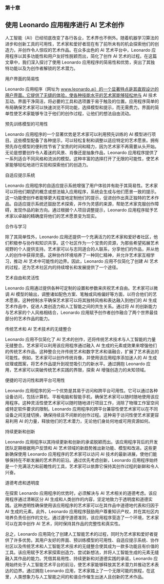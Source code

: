 ### 第十章

## 使用 Leonardo 应用程序进行 AI 艺术创作

人工智能（AI）已经彻底改变了各行各业，艺术界也不例外。随着机器学习算法的进步和创新工具的可用性，艺术家和爱好者现在有了前所未有的机会探索他们的创造力，并创作令人惊叹的艺术作品。在众多出色的 AI 艺术平台中，Leonardo 应用程序以其多功能性和用户友好性脱颖而出，简化了创作 AI 艺术的过程。在这篇文章中，我们深入探讨了使用 Leonardo 应用程序的简易性和优势，突出了其独特功能以及为创作者解锁的艺术潜力。

用户界面的简易性

Leonardo 应用程序（网址为 www.leonardo.ai）的一个显著特点是其直观设计的用户界面。它提供了无缝的体验，使各种技能水平的艺术家能够轻松地与 AI 技术互动。界面干净简洁，将必要的工具和选项置于易于触及的位置。应用程序简单的布局确保艺术家可以快速浏览不同功能，选择模型和提示，而无需费力。界面的简单性使艺术家能够专注于他们的创作过程，让他们的想法自由流动。

预先训练模型的可用性

Leonardo 应用程序的一个显著优势是艺术家可以利用预先训练的 AI 模型进行项目。这些模型配备了各种提示，可以轻松复制和调整以适应特定的艺术愿景。拥有预先存在模型的便利性节省了宝贵的时间和精力，因为艺术家不再需要从头开始。无论是想要创作令人着迷的风景、肖像还是抽象作品，Leonardo 应用程序提供了一系列适合不同风格和流派的模型。这种丰富的选择打开了无限的可能性，使艺术家能够轻松地进行实验和探索他们的创造力。

自适应提示系统

Leonardo 应用程序的自适应提示系统增强了用户体验并有助于其简易性。艺术家可以将他们期望的概念或想法输入应用程序，系统会生成与他们愿景一致的提示。这一功能使创作者能够更大程度地定制他们的提示，促进创作出真正独特的艺术作品。自适应提示系统还鼓励艺术探索，并作为灵感的来源，帮助艺术家克服创作障碍，发现作品的新方向。通过根据个人项目调整提示，Leonardo 应用程序赋予艺术家以卓越的精确度将他们的艺术愿景变为现实。

合作与学习

除了其简单性外，Leonardo 应用还提供一个充满活力的艺术家和爱好者社区，他们积极参与协作和知识共享。这个社区作为一个宝贵的资源，为那些希望拓展艺术视野的个人提供支持。艺术家可以与志同道合的人联系，分享他们的作品，并从他人的创作中获得灵感。这种协作环境培养了一种同仁精神，并允许艺术家互相学习，推动 AI 艺术中可能性的边界。因此，Leonardo 应用不仅简化了创建 AI 艺术的过程，还为艺术社区内的持续增长和发展提供了一个途径。

艺术自由和灵活性

Leonardo 应用通过提供各种可定制的设置和参数来庆祝艺术自由。艺术家可以微调 AI 模型的输出，调整诸如配色方案、笔触或风格偏好等方面，以符合他们的艺术愿景。这种控制水平确保艺术家可以将其独特风格和表达融入到他们的 AI 生成艺术作品中，促进人类创造力和人工智能之间的共生关系。通过将 AI 的创新能力与艺术家的个人风格相结合，Leonardo 应用赋予创作者创作融合了两个世界最佳部分的艺术作品的能力。

传统艺术和 AI 艺术技术的无缝整合

Leonardo 应用不仅简化了 AI 艺术的创作，还将传统艺术技术与人工智能的力量无缝整合。艺术家可以利用该应用程序通过融入 AI 生成的元素或效果来增强他们的传统艺术作品。这种整合允许传统艺术和数字艺术和谐融合，扩展了艺术表达的可能性。例如，艺术家可以创作传统肖像，并使用该应用程序添加迷人的 AI 生成纹理或图案，将艺术作品提升到视觉吸引力的新水平。通过拥抱 Leonardo 应用，艺术家可以突破传统艺术实践的界限，探索 AI 增强创造力的未知领域。

便捷的可访问性和跨平台可用性

Leonardo 应用程序的另一个优势是其易于访问和跨平台可用性。它可以通过各种设备访问，包括计算机、平板电脑和智能手机，确保艺术家可以随时随地使用该应用程序。这种灵活性使艺术家可以随时随地进行项目工作，消除了物理工作室空间或特定软件要求的限制。Leonardo 应用程序的跨平台兼容性使艺术家可以在不同设备之间无缝切换，确保持续且不间断的创作过程。这种易于访问性使艺术家更容易利用 AI 的力量，释放他们的艺术潜力，无论他们身处何地或可用资源如何。

持续更新和创新

Leonardo 应用程序以其持续更新和创新的承诺脱颖而出。该应用程序背后的开发团队定期根据用户反馈和 AI 艺术领域的新趋势推出新功能、模型和改进。这些更新确保使用 Leonardo 应用程序的艺术家可以访问 AI 技术的最新进展，使他们能够保持在不断发展的艺术界的前沿。通过优先考虑创新，Leonardo 应用程序始终是一个充满活力和前瞻性的工具，艺术家可以依靠它保持其创作过程的新鲜和令人兴奋。

道德考虑和透明度

在探索 Leonardo 应用程序的优势时，必须解决与 AI 艺术相关的道德考虑。该应用程序通过清晰区分 AI 生成和人类创作的内容，坚定地致力于透明度和道德实践。这种透明性确保使用该应用程序的艺术家可以在其作品中道德地代表和归因于 AI 生成的元素。此外，Leonardo 应用程序鼓励用户尊重知识产权，并在其社区内培养负责任创作的文化。通过遵守道德准则，该应用程序营造了一个环境，艺术家可以在其中创作 AI 艺术，同时保持其作品的完整性和真实性。

总之，Leonardo 应用简化了创建人工智能艺术的过程，同时为艺术家和爱好者提供了许多优势。其用户友好的界面、预训练模型的可用性、自适应提示系统、协作社区以及传统艺术和人工智能艺术技术的无缝整合使其成为一款多功能且有价值的工具。该应用赋予艺术家探索创造力、尝试新想法，并将人工智能生成的元素无缝融入其作品的能力。凭借其易用性、持续更新和对道德实践的承诺，Leonardo 应用始终处于人工智能艺术平台的前沿，使艺术家能够释放其艺术潜力并推动艺术表达的边界。通过拥抱 Leonardo 应用，艺术家踏上了一个无限可能的旅程，在这里，人类想象力与人工智能之间的和谐合作催生出迷人且创新的艺术作品。

